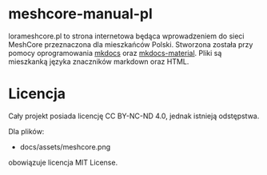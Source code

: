# meshcore-manual-pl

lorameshcore.pl to strona internetowa będąca wprowadzeniem do sieci MeshCore przeznaczona dla mieszkańców Polski. Stworzona została przy pomocy oprogramowania [mkdocs](https://github.com/deFAT64/meshcore-manual-pl?tab=License-1-ov-file) oraz [mkdocs-material](https://squidfunk.github.io/mkdocs-material/). Pliki są mieszkanką języka znaczników markdown oraz HTML.

# Licencja

Cały projekt posiada licencję CC BY-NC-ND 4.0, jednak istnieją odstępstwa.

Dla plików:

- docs/assets/meshcore.png

obowiązuje licencja MIT License.

